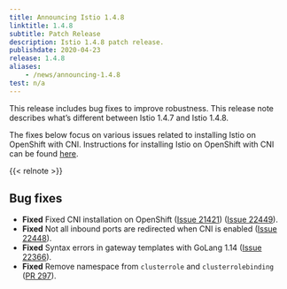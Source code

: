 ```yaml
---
title: Announcing Istio 1.4.8
linktitle: 1.4.8
subtitle: Patch Release
description: Istio 1.4.8 patch release.
publishdate: 2020-04-23
release: 1.4.8
aliases:
    - /news/announcing-1.4.8
test: n/a
---
```


This release includes bug fixes to improve robustness. This release note describes what’s different
between Istio 1.4.7 and Istio 1.4.8.

The fixes below focus on various issues related to installing Istio on OpenShift with CNI. Instructions
for installing Istio on OpenShift with CNI can be found [here](/docs/setup/additional-setup/cni/#instructions-for-istio-1-4-x-and-openshift).

{{< relnote >}}

## Bug fixes

- **Fixed** Fixed CNI installation on OpenShift ([Issue 21421](https://github.com/istio/istio/pull/21421)) ([Issue 22449](https://github.com/istio/istio/issues/22449)).
- **Fixed** Not all inbound ports are redirected when CNI is enabled ([Issue 22448](https://github.com/istio/istio/issues/22498)).
- **Fixed** Syntax errors in gateway templates with GoLang 1.14 ([Issue 22366](https://github.com/istio/istio/issues/22366)).
- **Fixed** Remove namespace from `clusterrole` and `clusterrolebinding` ([PR 297](https://github.com/istio/cni/pull/297)).